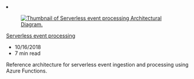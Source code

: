 <!-- This file is automatically generated by build/architectures/build_index.py. Any updates will be lost. -->

<!-- markdownlint-disable MD033 -->

<li class="grid-item item-column" data-categories="Developer Tools Analytics ">
<article class="card">
    <div class="card-header has-margin-bottom-none" aria-hidden="true">
        <figure class="image diagram has-height-175 has-overflow-hidden level">
            <a href="/azure/architecture/reference-architectures/serverless/event-processing"><img src="/azure/architecture/browse/thumbs/event-processing.png" class="diagram" alt="Thumbnail of Serverless event processing Architectural Diagram." data-linktype="relative-path"></a>
        </figure>
    </div>
    <div class="card-content">
        <a class="card-content-title has-margin-top-none" href="/azure/architecture/reference-architectures/serverless/event-processing">
            <p>Serverless event processing</p>
        </a>
        <ul class="card-content-metadata">
            <li>10/16/2018</li>
            <li>7 min read</li>
        </ul>
        <p class="card-content-description">Reference architecture for serverless event ingestion and processing using Azure Functions.</p>
        <div class="bottom-to-top-fade is-hidden-mobile"></div>
    </div>
</article>
</li>
